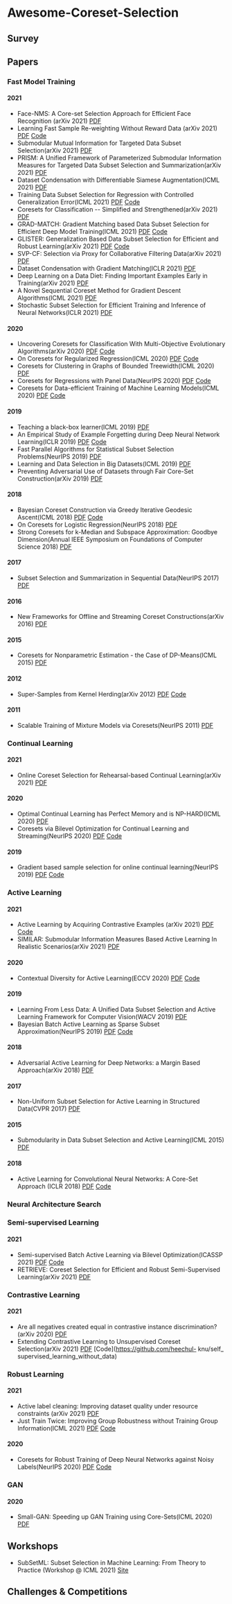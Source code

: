 # Awesome-Coreset-Selection
## Survey
## Papers
### Fast Model Training
#### 2021 
+ Face-NMS: A Core-set Selection Approach for Efficient Face Recognition (arXiv 2021) [PDF](https://arxiv.org/pdf/2109.04698.pdf)
+ Learning Fast Sample Re-weighting Without Reward Data (arXiv 2021) [PDF](https://arxiv.org/abs/2109.03216) [Code](https://github.com/google-research/google-research/tree/master/ieg)
+ Submodular Mutual Information for Targeted Data Subset Selection(arXiv 2021) [PDF](https://arxiv.org/abs/2105.00043)
+ PRISM: A Unified Framework of Parameterized Submodular Information Measures for Targeted Data Subset Selection and Summarization(arXiv 2021) [PDF](https://arxiv.org/abs/2103.00128)
+ Dataset Condensation with Differentiable Siamese Augmentation(ICML 2021) [PDF](https://proceedings.mlr.press/v139/nguyen21e.html)
+ Training Data Subset Selection for Regression with Controlled Generalization Error(ICML 2021) [PDF](https://proceedings.mlr.press/v139/s21a.html) [Code](https://github.com/abir-de/SELCON)
+ Coresets for Classification -- Simplified and Strengthened(arXiv 2021) [PDF](https://arxiv.org/abs/2106.04254)
+ GRAD-MATCH: Gradient Matching based Data Subset Selection for Efficient Deep Model Training(ICML 2021) [PDF](https://proceedings.mlr.press/v139/killamsetty21a.html) [Code](https://github.com/decile-team/cords)
+ GLISTER: Generalization Based Data Subset Selection for Efficient and Robust Learning(arXiv 2021) [PDF](https://arxiv.org/abs/2012.10630) [Code](https://github.com/dssresearch/GLISTER)
+ SVP-CF: Selection via Proxy for Collaborative Filtering Data(arXiv 2021) [PDF](https://arxiv.org/abs/2107.04984)
+ Dataset Condensation with Gradient Matching(ICLR 2021) [PDF](https://arxiv.org/abs/2006.05929)
+ Deep Learning on a Data Diet: Finding Important Examples Early in Training(arXiv 2021) [PDF](https://arxiv.org/abs/2107.07075)
+ A Novel Sequential Coreset Method for Gradient Descent Algorithms(ICML 2021) [PDF](http://proceedings.mlr.press/v139/huang21b.html)
+ Stochastic Subset Selection for Efficient Training and Inference of Neural Networks(ICLR 2021) [PDF](https://arxiv.org/abs/2006.14222)
#### 2020
+ Uncovering Coresets for Classification With Multi-Objective Evolutionary Algorithms(arXiv 2020) [PDF](https://arxiv.org/abs/2002.08645) [Code](https://github.com/albertotonda/prototype-set-discovery)
+ On Coresets for Regularized Regression(ICML 2020) [PDF](https://proceedings.mlr.press/v119/chhaya20b.html) [Code](https://github.com/RachitChhaya/RegularizedRegressionCoresets)
+ Coresets for Clustering in Graphs of Bounded Treewidth(ICML 2020) [PDF](https://proceedings.mlr.press/v119/baker20a.html)
+ Coresets for Regressions with Panel Data(NeurIPS 2020) [PDF](https://proceedings.neurips.cc/paper/2020/hash/03287fcce194dbd958c2ec5b33705912-Abstract.html) [Code](https://github.com/huanglx12/Coresets-for-regressions-with-panel-data)
+ Coresets for Data-efficient Training of Machine Learning Models(ICML 2020) [PDF](http://proceedings.mlr.press/v119/mirzasoleiman20a.html) [Code](https://github.com/baharanm/craig)
#### 2019
+ Teaching a black-box learner(ICML 2019) [PDF](http://proceedings.mlr.press/v97/dasgupta19a.html)
+ An Empirical Study of Example Forgetting during Deep Neural Network Learning(ICLR 2019) [PDF](https://openreview.net/forum?id=BJlxm30cKm&fbclid=IwAR3kUvKWW-NyzCi7dB_zL47J_KJSMtcqQp8eFQEd5R07VWj5dcCwHJsXRcc) [Code](https://github.com/mtoneva/example_forgetting)
+ Fast Parallel Algorithms for Statistical Subset Selection Problems(NeurIPS 2019) [PDF](https://proceedings.neurips.cc/paper/2019/hash/ae587cfeea5ac21a8f1c1ea51027fef0-Abstract.html)
+ Learning and Data Selection in Big Datasets(ICML 2019) [PDF](https://arxiv.org/abs/2107.07075)
+ Preventing Adversarial Use of Datasets through Fair Core-Set Construction(arXiv 2019) [PDF](https://arxiv.org/abs/1910.10871)
#### 2018
+ Bayesian Coreset Construction via Greedy Iterative Geodesic Ascent(ICML 2018) [PDF](https://proceedings.mlr.press/v80/campbell18a.html) [Code](https://github.com/trevorcampbell/bayesian-coresets)
+ On Coresets for Logistic Regression(NeurIPS 2018) [PDF](https://proceedings.neurips.cc/paper/2018/hash/63bfd6e8f26d1d3537f4c5038264ef36-Abstract.html)
+ Strong Coresets for k-Median and Subspace Approximation: Goodbye Dimension(Annual IEEE Symposium on Foundations of Computer Science 2018) [PDF](https://ieeexplore.ieee.org/abstract/document/8555159)
#### 2017
+ Subset Selection and Summarization in Sequential Data(NeurIPS 2017) [PDF](https://proceedings.neurips.cc/paper/2017/hash/8fecb20817b3847419bb3de39a609afe-Abstract.html)
#### 2016
+ New Frameworks for Offline and Streaming Coreset Constructions(arXiv 2016) [PDF](https://arxiv.org/abs/1612.00889)
#### 2015
+ Coresets for Nonparametric Estimation - the Case of DP-Means(ICML 2015) [PDF](https://proceedings.mlr.press/v37/bachem15.html)
#### 2012
+ Super-Samples from Kernel Herding(arXiv 2012) [PDF](https://arxiv.org/abs/1203.3472) [Code](https://github.com/rrphys/KernelHerding)
#### 2011
+ Scalable Training of Mixture Models via Coresets(NeurIPS 2011) [PDF](https://proceedings.neurips.cc/paper/2011/hash/2b6d65b9a9445c4271ab9076ead5605a-Abstract.html)



### Continual Learning
#### 2021
+ Online Coreset Selection for Rehearsal-based Continual Learning(arXiv 2021) [PDF](https://arxiv.org/abs/2106.01085)
#### 2020
+ Optimal Continual Learning has Perfect Memory and is NP-HARD(ICML 2020) [PDF](http://proceedings.mlr.press/v119/knoblauch20a.html)
+ Coresets via Bilevel Optimization for Continual Learning and Streaming(NeurIPS 2020) [PDF](https://arxiv.org/abs/2006.03875) [Code](https://github.com/zalanborsos/bilevel_coresets)
#### 2019
+ Gradient based sample selection for online continual learning(NeurIPS 2019) [PDF](https://proceedings.neurips.cc/paper/2019/hash/e562cd9c0768d5464b64cf61da7fc6bb-Abstract.html) [Code](https://github.com/rahafaljundi/Gradient-based-Sample-Selection)

### Active Learning
#### 2021
+ Active Learning by Acquiring Contrastive Examples (arXiv 2021) [PDF](https://arxiv.org/abs/2109.03764) [Code](https://github.com/mourga/contrastive-active-learning)
+ SIMILAR: Submodular Information Measures Based Active Learning In Realistic Scenarios(arXiv 2021) [PDF](https://arxiv.org/abs/2107.00717)
#### 2020
+ Contextual Diversity for Active Learning(ECCV 2020) [PDF](https://link.springer.com/chapter/10.1007/978-3-030-58517-4_9) [Code](https://github.com/sharat29ag/CDAL)
#### 2019
+ Learning From Less Data: A Unified Data Subset Selection and Active Learning Framework for Computer Vision(WACV 2019) [PDF](https://ieeexplore.ieee.org/abstract/document/8658965)
+ Bayesian Batch Active Learning as Sparse Subset Approximation(NeurIPS 2019) [PDF](https://proceedings.neurips.cc/paper/2019/hash/84c2d4860a0fc27bcf854c444fb8b400-Abstract.html) [Code](https://github.com/rpinsler/active-bayesian-coresets)
#### 2018
+ Adversarial Active Learning for Deep Networks: a Margin Based Approach(arXiv 2018) [PDF](https://arxiv.org/abs/1802.09841)
#### 2017
+ Non-Uniform Subset Selection for Active Learning in Structured Data(CVPR 2017) [PDF](https://openaccess.thecvf.com/content_cvpr_2017/html/Paul_Non-Uniform_Subset_Selection_CVPR_2017_paper.html)
#### 2015
+ Submodularity in Data Subset Selection and Active Learning(ICML 2015) [PDF](https://proceedings.mlr.press/v37/wei15.html)

#### 2018
+ Active Learning for Convolutional Neural Networks: A Core-Set Approach (ICLR 2018) [PDF](https://openreview.net/pdf?id=H1aIuk-RW) [Code](https://github.com/ozansener/active_learning_coreset)

### Neural Architecture Search


### Semi-supervised Learning
#### 2021
+ Semi-supervised Batch Active Learning via Bilevel Optimization(ICASSP 2021) [PDF](https://ieeexplore.ieee.org/abstract/document/9414206/) [Code](https://github.com/zalanborsos/bilevel_coresets)
+ RETRIEVE: Coreset Selection for Efficient and Robust Semi-Supervised Learning(arXiv 2021) [PDF](https://arxiv.org/abs/2106.07760)

### Contrastive Learning
#### 2021
+ Are all negatives created equal in contrastive instance discrimination? (arXiv 2020) [PDF](https://arxiv.org/pdf/2010.06682.pdf)
+ Extending Contrastive Learning to Unsupervised Coreset Selection(arXiv 2021) [PDF](https://arxiv.org/abs/2103.03574) [Code](https://github.com/heechul- knu/self_ supervised_learning_without_data)

### Robust Learning
#### 2021
+ Active label cleaning: Improving dataset quality under resource constraints (arXiv 2021) [PDF](https://arxiv.org/abs/2109.00574v1)
+ Just Train Twice: Improving Group Robustness without Training Group Information(ICML 2021) [PDF](http://proceedings.mlr.press/v139/liu21f.html) [Code](https://github.com/anniesch/jtt)
#### 2020
+ Coresets for Robust Training of Deep Neural Networks against Noisy Labels(NeurIPS 2020) [PDF](https://proceedings.neurips.cc/paper/2020/hash/03287fcce194dbd958c2ec5b33705912-Abstract.html) [Code](https://github.com/snap-stanford/crust)


### GAN
#### 2020
+ Small-GAN: Speeding up GAN Training using Core-Sets(ICML 2020) [PDF](https://proceedings.mlr.press/v119/sinha20b.html)

## Workshops
+ SubSetML: Subset Selection in Machine Learning: From Theory to Practice (Workshop @ ICML 2021) [Site](https://sites.google.com/view/icml-2021-subsetml/home)


## Challenges & Competitions

